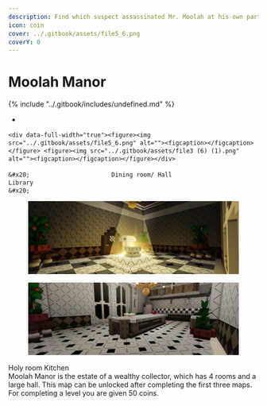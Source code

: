 ```yaml
---
description: Find which suspect assassinated Mr. Moolah at his own party.
icon: coin
cover: ../.gitbook/assets/file5_6.png
coverY: 0
---
```


# Moolah Manor



{% include "../.gitbook/includes/undefined.md" %}

*

    <div data-full-width="true"><figure><img src="../.gitbook/assets/file5_6.png" alt=""><figcaption></figcaption></figure> <figure><img src="../.gitbook/assets/file3 (6) (1).png" alt=""><figcaption></figcaption></figure></div>

    &#x20;                       Dining room/ Hall                                                                                Library                                                                            &#x20;

<div><figure><img src="../.gitbook/assets/file1_26.png" alt=""><figcaption></figcaption></figure> <figure><img src="../.gitbook/assets/file2 (9).png" alt=""><figcaption></figcaption></figure></div>

&#x20;                                   Holy room                                                                                 Kitchen\
&#x20;Moolah Manor is the estate of a wealthy collector, which has 4 rooms and a large hall. This map can be unlocked after completing the first three maps.
\
For completing a level you are given 50 coins.
